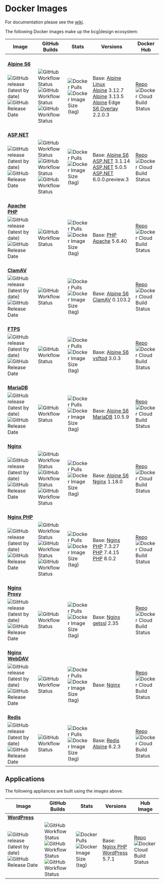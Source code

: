 # Docker Images

For documentation please see the [wiki](https://github.com/bencgreen/docker/wiki).

The following Docker images make up the bcg|design ecosystem:

| Image                                                                                                                                                                                                                     | GitHub Builds                                                                                                                                                                                                                                                                                                                                                                                                                      | Stats                                                                                                                                                                                                     | Versions                                                                                                                                                                                                                                                                           | Docker Hub                                                                                                                                                              |
| ------------------------------------------------------------------------------------------------------------------------------------------------------------------------------------------------------------------------- | ---------------------------------------------------------------------------------------------------------------------------------------------------------------------------------------------------------------------------------------------------------------------------------------------------------------------------------------------------------------------------------------------------------------------------------- | --------------------------------------------------------------------------------------------------------------------------------------------------------------------------------------------------------- | ---------------------------------------------------------------------------------------------------------------------------------------------------------------------------------------------------------------------------------------------------------------------------------- | ----------------------------------------------------------------------------------------------------------------------------------------------------------------------- |
| <br/>[**Alpine S6**](https://github.com/bencgreen/docker-alpine-s6)
| ![GitHub release (latest by date)](https://img.shields.io/github/v/release/bencgreen/docker-alpine-s6)<br/>![GitHub Release Date](https://img.shields.io/github/release-date/bencgreen/docker-alpine-s6?label=when)       | ![GitHub Workflow Status](https://img.shields.io/github/workflow/status/bencgreen/docker-alpine-s6/dev-alpine3_12?label=alpine+3.12&logo=alpine)<br/>![GitHub Workflow Status](https://img.shields.io/github/workflow/status/bencgreen/docker-alpine-s6/dev-alpine3_13?label=alpine+3.13)<br/>![GitHub Workflow Status](https://img.shields.io/github/workflow/status/bencgreen/docker-alpine-s6/dev-alpineedge?label=alpine+edge) | ![Docker Pulls](https://img.shields.io/docker/pulls/bcgdesign/alpine-s6?label=pulls)<br/>![Docker Image Size (tag)](https://img.shields.io/docker/image-size/bcgdesign/alpine-s6/latest?label=size)       | Base: [Alpine Linux](https://github.com/alpinelinux/docker-alpine)<br/>[Alpine](https://alpinelinux.org/) 3.12.7<br/>[Alpine](https://alpinelinux.org/) 3.13.5<br/>[Alpine](https://alpinelinux.org/) Edge<br/>[S6 Overlay](https://github.com/just-containers/s6-overlay) 2.2.0.3 | [Repo](https://hub.docker.com/r/bcgdesign/alpine-s6)<br/>![Docker Cloud Build Status](https://img.shields.io/docker/cloud/build/bcgdesign/alpine-s6?label=docker)       |
| <br/>[**ASP.NET**](https://github.com/bencgreen/docker-aspnet)
| ![GitHub release (latest by date)](https://img.shields.io/github/v/release/bencgreen/docker-aspnet)<br/>![GitHub Release Date](https://img.shields.io/github/release-date/bencgreen/docker-aspnet?label=when)             | ![GitHub Workflow Status](https://img.shields.io/github/workflow/status/bencgreen/docker-aspnet/dev-3_1?label=.NET+Core+3.1)<br/>![GitHub Workflow Status](https://img.shields.io/github/workflow/status/bencgreen/docker-aspnet/dev-5_0?label=.NET+Core+5.0)<br/>![GitHub Workflow Status](https://img.shields.io/github/workflow/status/bencgreen/docker-aspnet/dev-6_0?label=.NET+6.0)                                          | ![Docker Pulls](https://img.shields.io/docker/pulls/bcgdesign/aspnet?label=pulls)<br/>![Docker Image Size (tag)](https://img.shields.io/docker/image-size/bcgdesign/aspnet/latest?label=size)             | Base: [Alpine S6](https://github.com/bencgreen/docker-alpine-s6)<br/>[ASP.NET](https://dotnet.microsoft.com/apps/aspnet) 3.1.14<br/>[ASP.NET](https://dotnet.microsoft.com/apps/aspnet) 5.0.5<br/>[ASP.NET](https://dotnet.microsoft.com/apps/aspnet) 6.0.0.preview.3              | [Repo](https://hub.docker.com/r/bcgdesign/aspnet)<br/>![Docker Cloud Build Status](https://img.shields.io/docker/cloud/build/bcgdesign/aspnet?label=docker)             |
| <br/>[**Apache PHP**](https://github.com/bencgreen/docker-apache-php)
| ![GitHub release (latest by date)](https://img.shields.io/github/v/release/bencgreen/docker-apache-php)<br/>![GitHub Release Date](https://img.shields.io/github/release-date/bencgreen/docker-apache-php?label=when)     | ![GitHub Workflow Status](https://img.shields.io/github/workflow/status/bencgreen/docker-apache-php/dev-5_6?label=PHP+5.6)                                                                                                                                                                                                                                                                                                         | ![Docker Pulls](https://img.shields.io/docker/pulls/bcgdesign/apache-php?label=pulls)<br/>![Docker Image Size (tag)](https://img.shields.io/docker/image-size/bcgdesign/apache-php/latest?label=size)     | Base: [PHP Apache](https://github.com/docker-library/php) 5.6.40                                                                                                                                                                                                                   | [Repo](https://hub.docker.com/r/bcgdesign/apache-php)<br/>![Docker Cloud Build Status](https://img.shields.io/docker/cloud/build/bcgdesign/apache-php?label=docker)     |
| <br/>[**ClamAV**](https://github.com/bencgreen/docker-clamav)
| ![GitHub release (latest by date)](https://img.shields.io/github/v/release/bencgreen/docker-clamav)<br/>![GitHub Release Date](https://img.shields.io/github/release-date/bencgreen/docker-clamav?label=when)             | ![GitHub Workflow Status](https://img.shields.io/github/workflow/status/bencgreen/docker-clamav/dev)                                                                                                                                                                                                                                                                                                                               | ![Docker Pulls](https://img.shields.io/docker/pulls/bcgdesign/clamav?label=pulls)<br/>![Docker Image Size (tag)](https://img.shields.io/docker/image-size/bcgdesign/clamav/latest?label=size)             | Base: [Alpine S6](https://github.com/bencgreen/docker-alpine-s6)<br/>[ClamAV](https://www.clamav.net) 0.103.2                                                                                                                                                                      | [Repo](https://hub.docker.com/r/bcgdesign/clamav)<br/>![Docker Cloud Build Status](https://img.shields.io/docker/cloud/build/bcgdesign/clamav?label=docker)             |
| <br/>[**FTPS**](https://github.com/bencgreen/docker-ftps)
| ![GitHub release (latest by date)](https://img.shields.io/github/v/release/bencgreen/docker-ftps)<br/>![GitHub Release Date](https://img.shields.io/github/release-date/bencgreen/docker-ftps?label=when)                 | ![GitHub Workflow Status](https://img.shields.io/github/workflow/status/bencgreen/docker-ftps/dev)                                                                                                                                                                                                                                                                                                                                 | ![Docker Pulls](https://img.shields.io/docker/pulls/bcgdesign/ftps?label=pulls)<br/>![Docker Image Size (tag)](https://img.shields.io/docker/image-size/bcgdesign/ftps/latest?label=size)                 | Base: [Alpine S6](https://github.com/bencgreen/docker-alpine-s6)<br/>[vsftpd](https://security.appspot.com/vsftpd.html) 3.0.3                                                                                                                                                      | [Repo](https://hub.docker.com/r/bcgdesign/ftps)<br/>![Docker Cloud Build Status](https://img.shields.io/docker/cloud/build/bcgdesign/ftps?label=docker)                 |
| <br/>[**MariaDB**](https://github.com/bencgreen/docker-mariadb)
| ![GitHub release (latest by date)](https://img.shields.io/github/v/release/bencgreen/docker-mariadb)<br/>![GitHub Release Date](https://img.shields.io/github/release-date/bencgreen/docker-mariadb?label=when)           | ![GitHub Workflow Status](https://img.shields.io/github/workflow/status/bencgreen/docker-mariadb/dev)                                                                                                                                                                                                                                                                                                                              | ![Docker Pulls](https://img.shields.io/docker/pulls/bcgdesign/mariadb?label=pulls)<br/>![Docker Image Size (tag)](https://img.shields.io/docker/image-size/bcgdesign/mariadb/latest?label=size)           | Base: [Alpine S6](https://github.com/bencgreen/docker-alpine-s6)<br/>[MariaDB](https://mariadb.org) 10.5.9                                                                                                                                                                         | [Repo](https://hub.docker.com/r/bcgdesign/mariadb)<br/>![Docker Cloud Build Status](https://img.shields.io/docker/cloud/build/bcgdesign/mariadb?label=docker)           |
| <br/>[**Nginx**](https://github.com/bencgreen/docker-nginx)
| ![GitHub release (latest by date)](https://img.shields.io/github/v/release/bencgreen/docker-nginx)<br/>![GitHub Release Date](https://img.shields.io/github/release-date/bencgreen/docker-nginx?label=when)               | ![GitHub Workflow Status](https://img.shields.io/github/workflow/status/bencgreen/docker-nginx/dev-alpine3_12?label=alpine+3.12)<br/>![GitHub Workflow Status](https://img.shields.io/github/workflow/status/bencgreen/docker-nginx/dev-alpine3_13?label=alpine+3.13)<br/>![GitHub Workflow Status](https://img.shields.io/github/workflow/status/bencgreen/docker-nginx/dev-alpineedge?label=alpine+edge)                         | ![Docker Pulls](https://img.shields.io/docker/pulls/bcgdesign/nginx?label=pulls)<br/>![Docker Image Size (tag)](https://img.shields.io/docker/image-size/bcgdesign/nginx/latest?label=size)               | Base: [Alpine S6](https://github.com/bencgreen/docker-alpine-s6)<br/>[Nginx](https://nginx.org/en/) 1.18.0                                                                                                                                                                         | [Repo](https://hub.docker.com/r/bcgdesign/nginx)<br/>![Docker Cloud Build Status](https://img.shields.io/docker/cloud/build/bcgdesign/nginx?label=docker)               |
| <br/>[**Nginx PHP**](https://github.com/bencgreen/docker-nginx-php)
| ![GitHub release (latest by date)](https://img.shields.io/github/v/release/bencgreen/docker-nginx-php)<br/>![GitHub Release Date](https://img.shields.io/github/release-date/bencgreen/docker-nginx-php?label=when)       | ![GitHub Workflow Status](https://img.shields.io/github/workflow/status/bencgreen/docker-nginx-php/dev-7_3?label=PHP+7.3)<br/>![GitHub Workflow Status](https://img.shields.io/github/workflow/status/bencgreen/docker-nginx-php/dev-7_4?label=PHP+7.4)<br/>![GitHub Workflow Status](https://img.shields.io/github/workflow/status/bencgreen/docker-nginx-php/dev-8_0?label=PHP+8.0)                                              | ![Docker Pulls](https://img.shields.io/docker/pulls/bcgdesign/nginx-php?label=pulls)<br/>![Docker Image Size (tag)](https://img.shields.io/docker/image-size/bcgdesign/nginx-php/latest?label=size)       | Base: [Nginx](https://github.com/bencgreen/docker-nginx)<br/>[PHP](https://php.net) 7.3.27<br/>[PHP](https://php.net) 7.4.15<br/>[PHP](https://php.net) 8.0.2                                                                                                                      | [Repo](https://hub.docker.com/r/bcgdesign/nginx-php)<br/>![Docker Cloud Build Status](https://img.shields.io/docker/cloud/build/bcgdesign/nginx-php?label=docker)       |
| <br/>[**Nginx Proxy**](https://github.com/bencgreen/docker-nginx-proxy)
| ![GitHub release (latest by date)](https://img.shields.io/github/v/release/bencgreen/docker-nginx-proxy)<br/>![GitHub Release Date](https://img.shields.io/github/release-date/bencgreen/docker-nginx-proxy?label=when)   | ![GitHub Workflow Status](https://img.shields.io/github/workflow/status/bencgreen/docker-nginx-proxy/dev)                                                                                                                                                                                                                                                                                                                          | ![Docker Pulls](https://img.shields.io/docker/pulls/bcgdesign/nginx-proxy?label=pulls)<br/>![Docker Image Size (tag)](https://img.shields.io/docker/image-size/bcgdesign/nginx-proxy/latest?label=size)   | Base: [Nginx](https://github.com/bencgreen/docker-nginx)<br/>[getssl](https://github.com/srvrco/getssl) 2.35                                                                                                                                                                       | [Repo](https://hub.docker.com/r/bcgdesign/nginx-proxy)<br/>![Docker Cloud Build Status](https://img.shields.io/docker/cloud/build/bcgdesign/nginx-proxy?label=docker)   |
| <br/>[**Nginx WebDAV**](https://github.com/bencgreen/docker-nginx-webdav)
| ![GitHub release (latest by date)](https://img.shields.io/github/v/release/bencgreen/docker-nginx-webdav)<br/>![GitHub Release Date](https://img.shields.io/github/release-date/bencgreen/docker-nginx-webdav?label=when) | ![GitHub Workflow Status](https://img.shields.io/github/workflow/status/bencgreen/docker-nginx-webdav/dev)                                                                                                                                                                                                                                                                                                                         | ![Docker Pulls](https://img.shields.io/docker/pulls/bcgdesign/nginx-webdav?label=pulls)<br/>![Docker Image Size (tag)](https://img.shields.io/docker/image-size/bcgdesign/nginx-webdav/latest?label=size) | Base: [Nginx](https://github.com/bencgreen/docker-webdav)                                                                                                                                                                                                                          | [Repo](https://hub.docker.com/r/bcgdesign/nginx-webdav)<br/>![Docker Cloud Build Status](https://img.shields.io/docker/cloud/build/bcgdesign/nginx-webdav?label=docker) |
| <br/>[**Redis**](https://github.com/bencgreen/docker-redis)
| ![GitHub release (latest by date)](https://img.shields.io/github/v/release/bencgreen/docker-redis)<br/>![GitHub Release Date](https://img.shields.io/github/release-date/bencgreen/docker-redis?label=when)               | ![GitHub Workflow Status](https://img.shields.io/github/workflow/status/bencgreen/docker-redis/dev)                                                                                                                                                                                                                                                                                                                                | ![Docker Pulls](https://img.shields.io/docker/pulls/bcgdesign/redis?label=pulls)<br/>![Docker Image Size (tag)](https://img.shields.io/docker/image-size/bcgdesign/redis/latest?label=size)               | Base: [Redis Alpine](https://github.com/docker-library/redis) 6.2.3                                                                                                                                                                                                                | [Repo](https://hub.docker.com/r/bcgdesign/redis)<br/>![Docker Cloud Build Status](https://img.shields.io/docker/cloud/build/bcgdesign/redis?label=docker)               |

## Applications

The following appliances are built using the images above.

| Image                                                                                                                                                                                                               | GitHub Builds                                                                                                                                                                                                                                                                                                                                                                                  | Stats                                                                                                                                                                                               | Versions                                                                                                    | Hub Image                                                                                                                                                         |
| ------------------------------------------------------------------------------------------------------------------------------------------------------------------------------------------------------------------- | ---------------------------------------------------------------------------------------------------------------------------------------------------------------------------------------------------------------------------------------------------------------------------------------------------------------------------------------------------------------------------------------------- | --------------------------------------------------------------------------------------------------------------------------------------------------------------------------------------------------- | ----------------------------------------------------------------------------------------------------------- | ----------------------------------------------------------------------------------------------------------------------------------------------------------------- |
| [**WordPress**](https://github.com/bencgreen/docker-wordpress)
| ![GitHub release (latest by date)](https://img.shields.io/github/v/release/bencgreen/docker-wordpress)<br/>![GitHub Release Date](https://img.shields.io/github/release-date/bencgreen/docker-wordpress?label=when) | ![GitHub Workflow Status](https://img.shields.io/github/workflow/status/bencgreen/docker-wordpress/dev-php7_3?label=PHP+7.3)<br/>![GitHub Workflow Status](https://img.shields.io/github/workflow/status/bencgreen/docker-wordpress/dev-php7_4?label=PHP+7.4)<br/>![GitHub Workflow Status](https://img.shields.io/github/workflow/status/bencgreen/docker-wordpress/dev-php8_0?label=PHP+8.0) | ![Docker Pulls](https://img.shields.io/docker/pulls/bcgdesign/wordpress?label=pulls)<br/>![Docker Image Size (tag)](https://img.shields.io/docker/image-size/bcgdesign/wordpress/latest?label=size) | Base: [Nginx PHP](https://github.com/bencgreen/docker-nginx-php)<br/>[WordPress](https://wordpress.org) 5.7.1 | [Repo](https://hub.docker.com/r/bcgdesign/wordpress)<br/>![Docker Cloud Build Status](https://img.shields.io/docker/cloud/build/bcgdesign/wordpress?label=docker) |
